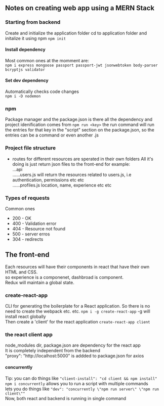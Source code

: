 ## Notes on creating web app using a MERN Stack

### Starting from backend
Create and initialize the application folder
cd to application folder and initalize it using npm
``npm init``

#### Install dependency
Most common ones at the momment are:  
``npm i express mongoose passport passport-jwt jsonwebtoken body-parser bcryptjs validator``


#### Set dev dependency
Automatically checks code changes  
``npm i -D nodemon``

### npm
Package manager and the package.json is there all the dependency and project idenification comes from
``npm run <key>``
the run command will run the entries for that key in the "script" section on the package.json, so the entries can be a command or even another .js

### Project file structure
* routes for different resources are sperated in their own folders
All it's doing is just return json files to the front-end
for example:  
...api  
......users.js will return the resources related to users.js, i.e authentication, permissions etc etc  
......profiles.js location, name, experience etc etc  

### Types of requests
Common ones
* 200 - OK
* 400 - Validation error
* 404 - Resource not found
* 500 - server erros
* 304 - redirects

## The front-end
Each resources will have their components in react that have their own HTML and CSS.   
so experience is a componenet, dashbroad is component.  
Redux will maintain a global state.

### create-react-app
CLI for generating the boilerplate for a React application. So there is no need to create the webpack etc. etc.
``npm i -g create-react-app`` -g will install react globally  
Then create a 'client' for the react application
``create-react-app client`` 
### the react client app
node_modules dir, package.json are dependency for the react app  
It is completely independent from the backend  
"proxy": "http://localhost:5000" is addded to package.json for axios

#### concurrently
Tip: you can do things like ``"client-install": "cd client && npm install"``  
``npm i concurrently`` allows you to run a script with multiple commands  
lets you do things like ``"dev": "concurrently \"npm run server\" \"npm run client\""``  
Now, both react and backend is running in single command
